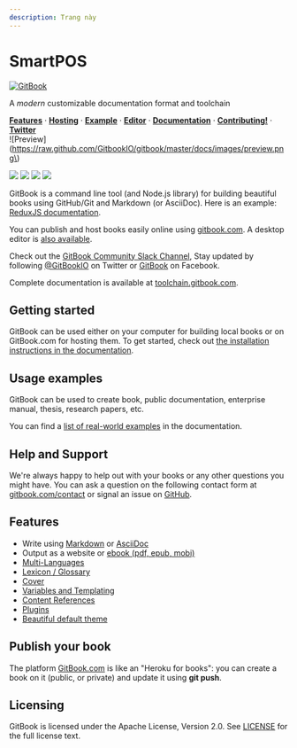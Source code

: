 ```yaml
---
description: Trang này
---
```


# SmartPOS

[![GitBook](https://raw.github.com/GitbookIO/gitbook/master/docs/images/banner.png)](https://www.gitbook.com)

A _modern_ customizable documentation format and toolchain

[**Features**](./#features) · [**Hosting**](https://www.gitbook.com) · [**Example**](http://redux.js.org/) · [**Editor**](https://www.gitbook.com/editor) · [**Documentation**](https://toolchain.gitbook.com/) · [**Contributing!**](contributing.md) · [**Twitter**](https://twitter.com/GitBookIO)  
 !\[Preview\]\(https://raw.github.com/GitbookIO/gitbook/master/docs/images/preview.png\)

 ![](https://badge.fury.io/js/gitbook.svg) [![](https://travis-ci.org/GitbookIO/gitbook.png?branch=master)](https://travis-ci.org/GitbookIO/gitbook) [![](https://ci.appveyor.com/api/projects/status/63nlflxcwmb2pue6?svg=true)](https://ci.appveyor.com/project/GitBook/gitbook) [![](https://slack.gitbook.com/badge.svg)](https://slack.gitbook.com)

GitBook is a command line tool \(and Node.js library\) for building beautiful books using GitHub/Git and Markdown \(or AsciiDoc\). Here is an example: [ReduxJS documentation](http://redux.js.org/).

You can publish and host books easily online using [gitbook.com](https://www.gitbook.com). A desktop editor is [also available](https://www.gitbook.com/editor).

Check out the [GitBook Community Slack Channel](https://slack.gitbook.com), Stay updated by following [@GitBookIO](https://twitter.com/GitBookIO) on Twitter or [GitBook](https://www.facebook.com/gitbookcom) on Facebook.

Complete documentation is available at [toolchain.gitbook.com](http://toolchain.gitbook.com/).

## Getting started

GitBook can be used either on your computer for building local books or on GitBook.com for hosting them. To get started, check out [the installation instructions in the documentation](docs/setup.md).

## Usage examples

GitBook can be used to create book, public documentation, enterprise manual, thesis, research papers, etc.

You can find a [list of real-world examples](docs/examples.md) in the documentation.

## Help and Support

We're always happy to help out with your books or any other questions you might have. You can ask a question on the following contact form at [gitbook.com/contact](https://www.gitbook.com/contact) or signal an issue on [GitHub](https://github.com/GitbookIO/gitbook).

## Features

* Write using [Markdown](http://toolchain.gitbook.com/syntax/markdown.html) or [AsciiDoc](http://toolchain.gitbook.com/syntax/asciidoc.html)
* Output as a website or [ebook \(pdf, epub, mobi\)](http://toolchain.gitbook.com/ebook.html)
* [Multi-Languages](http://toolchain.gitbook.com/languages.html)
* [Lexicon / Glossary](http://toolchain.gitbook.com/lexicon.html)
* [Cover](http://toolchain.gitbook.com/ebook.html)
* [Variables and Templating](http://toolchain.gitbook.com/templating/)
* [Content References](http://toolchain.gitbook.com/templating/conrefs.html)
* [Plugins](http://toolchain.gitbook.com/plugins/)
* [Beautiful default theme](https://github.com/GitbookIO/theme-default)

## Publish your book

The platform [GitBook.com](https://www.gitbook.com/) is like an "Heroku for books": you can create a book on it \(public, or private\) and update it using **git push**.

## Licensing

GitBook is licensed under the Apache License, Version 2.0. See [LICENSE](https://github.com/ahle/gitbook/tree/2b81e94a5d9b6af9f9492345bfd1db7e49fd52e8/LICENSE/README.md) for the full license text.

